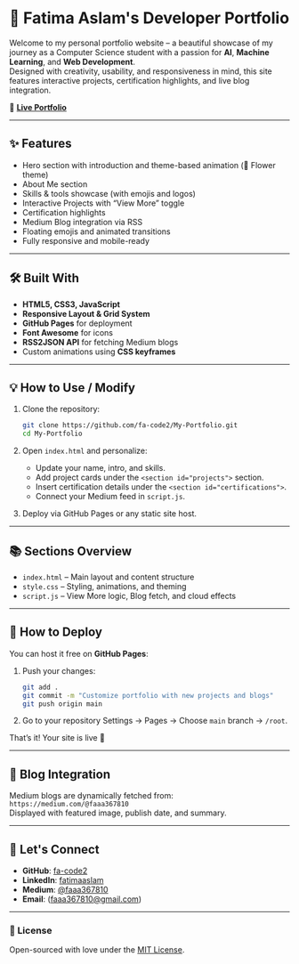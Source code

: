 
# 🌸 Fatima Aslam's Developer Portfolio

Welcome to my personal portfolio website – a beautiful showcase of my journey as a Computer Science student with a passion for **AI**, **Machine Learning**, and **Web Development**.  
Designed with creativity, usability, and responsiveness in mind, this site features interactive projects, certification highlights, and live blog integration.

🔗 **[Live Portfolio](https://fa-code2.github.io/My-Portfolio/)**

---

## ✨ Features

- Hero section with introduction and theme-based animation (🌸 Flower theme)
- About Me section
- Skills & tools showcase (with emojis and logos)
- Interactive Projects with “View More” toggle
- Certification highlights
- Medium Blog integration via RSS
- Floating emojis and animated transitions
- Fully responsive and mobile-ready

---

## 🛠️ Built With

- **HTML5, CSS3, JavaScript**
- **Responsive Layout & Grid System**
- **GitHub Pages** for deployment
- **Font Awesome** for icons
- **RSS2JSON API** for fetching Medium blogs
- Custom animations using **CSS keyframes**

---

## 💡 How to Use / Modify

1. Clone the repository:
   ```bash
   git clone https://github.com/fa-code2/My-Portfolio.git
   cd My-Portfolio
   ```

2. Open `index.html` and personalize:
   - Update your name, intro, and skills.
   - Add project cards under the `<section id="projects">` section.
   - Insert certification details under the `<section id="certifications">`.
   - Connect your Medium feed in `script.js`.

3. Deploy via GitHub Pages or any static site host.

---

## 📚 Sections Overview

- `index.html` – Main layout and content structure
- `style.css` – Styling, animations, and theming
- `script.js` – View More logic, Blog fetch, and cloud effects

---

## 🚀 How to Deploy

You can host it free on **GitHub Pages**:

1. Push your changes:
   ```bash
   git add .
   git commit -m "Customize portfolio with new projects and blogs"
   git push origin main
   ```

2. Go to your repository Settings → Pages → Choose `main` branch → `/root`.

That’s it! Your site is live 🚀

---

## 💬 Blog Integration

Medium blogs are dynamically fetched from:  
`https://medium.com/@faaa367810`  
Displayed with featured image, publish date, and summary.

---

## 📩 Let's Connect

- **GitHub**: [fa-code2](https://github.com/fa-code2)
- **LinkedIn**: [fatimaaslam](https://linkedin.com/in/fa-aslam/)
- **Medium**: [@faaa367810](https://medium.com/@faaa367810)
- **Email**: (faaa367810@gmail.com)

---

### 📝 License

Open-sourced with love under the [MIT License](LICENSE).
